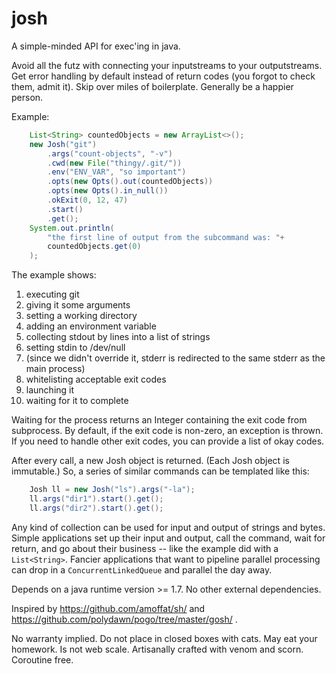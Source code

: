 josh
====

A simple-minded API for exec'ing in java.

Avoid all the futz with connecting your inputstreams to your outputstreams.
Get error handling by default instead of return codes (you forgot to check them, admit it).
Skip over miles of boilerplate.
Generally be a happier person.

Example:

```java
	List<String> countedObjects = new ArrayList<>();
	new Josh("git")
		.args("count-objects", "-v")
		.cwd(new File("thingy/.git/"))
		.env("ENV_VAR",	"so important")
		.opts(new Opts().out(countedObjects))
		.opts(new Opts().in_null())
		.okExit(0, 12, 47)
		.start()
		.get();
	System.out.println(
		"the first line of output from the subcommand was: "+
		countedObjects.get(0)
	);
```

The example shows:

1.  executing git
2.  giving it some arguments
3.  setting a working directory
4.  adding an environment variable
5.  collecting stdout by lines into a list of strings
6.  setting stdin to /dev/null
7.  (since we didn't override it, stderr is redirected to the same stderr as the main process)
8.  whitelisting acceptable exit codes
9.  launching it
10. waiting for it to complete

Waiting for the process returns an Integer containing the exit code from subprocess.
By default, if the exit code is non-zero, an exception is thrown.
If you need to handle other exit codes, you can provide a list of okay codes.

After every call, a new Josh object is returned.
(Each Josh object is immutable.)
So, a series of similar commands can be templated like this:

```java
	Josh ll = new Josh("ls").args("-la");
	ll.args("dir1").start().get();
	ll.args("dir2").start().get();
```

Any kind of collection can be used for input and output of strings and bytes.
Simple applications set up their input and output, call the command, wait for return, and go about their business -- like the example did with a `List<String>`.
Fancier applications that want to pipeline parallel processing can drop in a `ConcurrentLinkedQueue` and parallel the day away.

Depends on a java runtime version >= 1.7.  No other external dependencies.

Inspired by https://github.com/amoffat/sh/ and https://github.com/polydawn/pogo/tree/master/gosh/ .

No warranty implied.  Do not place in closed boxes with cats.  May eat your homework.  Is not web scale.  Artisanally crafted with venom and scorn.  Coroutine free.


